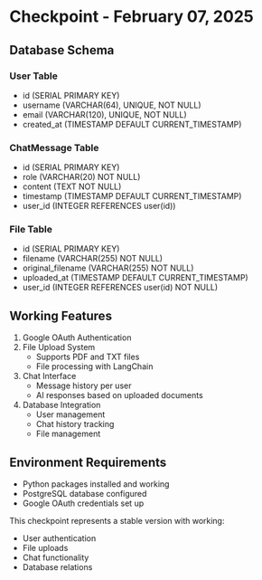 # Checkpoint - February 07, 2025

## Database Schema

### User Table
- id (SERIAL PRIMARY KEY)
- username (VARCHAR(64), UNIQUE, NOT NULL)
- email (VARCHAR(120), UNIQUE, NOT NULL)
- created_at (TIMESTAMP DEFAULT CURRENT_TIMESTAMP)

### ChatMessage Table
- id (SERIAL PRIMARY KEY)
- role (VARCHAR(20) NOT NULL)
- content (TEXT NOT NULL)
- timestamp (TIMESTAMP DEFAULT CURRENT_TIMESTAMP)
- user_id (INTEGER REFERENCES user(id))

### File Table
- id (SERIAL PRIMARY KEY)
- filename (VARCHAR(255) NOT NULL)
- original_filename (VARCHAR(255) NOT NULL)
- uploaded_at (TIMESTAMP DEFAULT CURRENT_TIMESTAMP)
- user_id (INTEGER REFERENCES user(id) NOT NULL)

## Working Features
1. Google OAuth Authentication
2. File Upload System
   - Supports PDF and TXT files
   - File processing with LangChain
3. Chat Interface
   - Message history per user
   - AI responses based on uploaded documents
4. Database Integration
   - User management
   - Chat history tracking
   - File management

## Environment Requirements
- Python packages installed and working
- PostgreSQL database configured
- Google OAuth credentials set up

This checkpoint represents a stable version with working:
- User authentication
- File uploads
- Chat functionality
- Database relations
